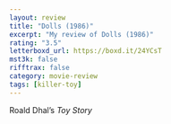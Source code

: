 ```yaml
---
layout: review
title: "Dolls (1986)"
excerpt: "My review of Dolls (1986)"
rating: "3.5"
letterboxd_url: https://boxd.it/24YCsT
mst3k: false
rifftrax: false
category: movie-review
tags: [killer-toy]
---
```


Roald Dhal’s <i>Toy Story</i>
